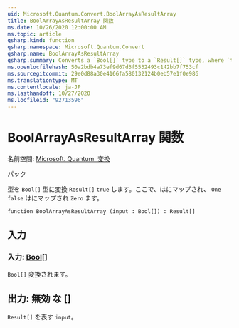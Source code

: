 ```yaml
---
uid: Microsoft.Quantum.Convert.BoolArrayAsResultArray
title: BoolArrayAsResultArray 関数
ms.date: 10/26/2020 12:00:00 AM
ms.topic: article
qsharp.kind: function
qsharp.namespace: Microsoft.Quantum.Convert
qsharp.name: BoolArrayAsResultArray
qsharp.summary: Converts a `Bool[]` type to a `Result[]` type, where `true` is mapped to `One` and `false` is mapped to `Zero`.
ms.openlocfilehash: 50a2bdb4a73ef9d67d3f5532493c142bb7f753cf
ms.sourcegitcommit: 29e0d88a30e4166fa580132124b0eb57e1f0e986
ms.translationtype: MT
ms.contentlocale: ja-JP
ms.lasthandoff: 10/27/2020
ms.locfileid: "92713596"
---
```

# <a name="boolarrayasresultarray-function"></a>BoolArrayAsResultArray 関数

名前空間: [Microsoft. Quantum. 変換](xref:Microsoft.Quantum.Convert)

パック [](https://nuget.org/packages/)


型を `Bool[]` 型に変換 `Result[]` `true` します。ここで、はにマップされ、 `One` `false` はにマップされ `Zero` ます。

```qsharp
function BoolArrayAsResultArray (input : Bool[]) : Result[]
```


## <a name="input"></a>入力

### <a name="input--bool"></a>入力: [Bool](xref:microsoft.quantum.lang-ref.bool)[]

`Bool[]` 変換されます。



## <a name="output--__invalidresult__"></a>出力: __無効 <Result> な__ []

`Result[]` を表す `input`。